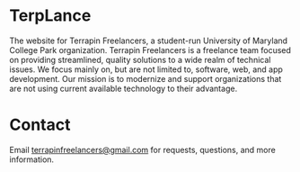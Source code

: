 # TerpLance
The website for Terrapin Freelancers, a student-run University of Maryland College Park organization. Terrapin Freelancers is a freelance team focused on providing streamlined, quality solutions to a wide realm of technical issues. We focus mainly on, but are not limited to, software, web, and app development. Our mission is to modernize and support organizations that are not using current available technology to their advantage.
# Contact
Email terrapinfreelancers@gmail.com for requests, questions, and more information.
